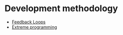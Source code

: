 # Development methodology

* [Feedback Loops](feedback-loops.md)
* [Extreme programming](extreme-programming.md)

